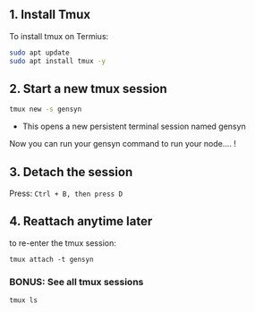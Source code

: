 ## 1. Install Tmux

To install tmux on Termius:

```bash
sudo apt update
sudo apt install tmux -y
```

## 2. Start a new tmux session

```bash
tmux new -s gensyn
```
- This opens a new persistent terminal session named gensyn

Now you can run your gensyn command to run your node.... !

## 3. Detach the session
Press: 
` Ctrl + B, then press D `

## 4. Reattach anytime later 
to re-enter the tmux session: 

```
tmux attach -t gensyn
```

### BONUS: See all tmux sessions

```
tmux ls
```
